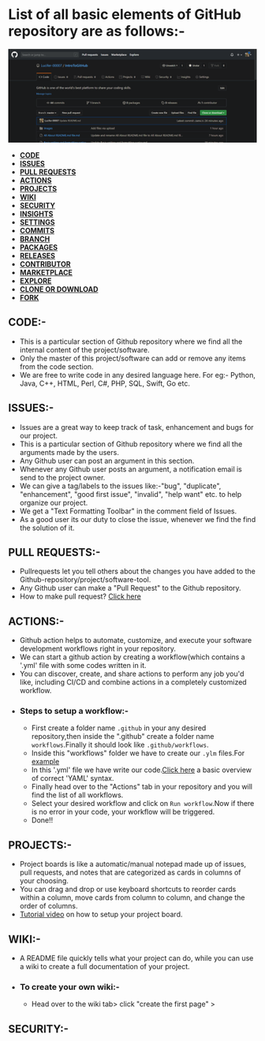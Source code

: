 # List  of  all  basic  elements  of  GitHub  repository  are  as  follows:-
![](Images/Screenshot%20(91).png)
- [**CODE**](#code-)
- [**ISSUES**](#issues-)
- [**PULL REQUESTS**](#pull-requests-)
- [**ACTIONS**](#actions-)
- [**PROJECTS**](#projects-)
- [**WIKI**](#wiki-)
- [**SECURITY**](#security-)
- [**INSIGHTS**](#insights-)
- [**SETTINGS**](#settings-)
- [**COMMITS**](#commits-)
- [**BRANCH**](#branch-)
- [**PACKAGES**](#packages-)
- [**RELEASES**](#releases-)
- [**CONTRIBUTOR**](#contributor-)
- [**MARKETPLACE**](#marketplace-)
- [**EXPLORE**](#explore-)
- [**CLONE OR DOWNLOAD**](#clone-or-download-)
- [**FORK**](#fork-)


## CODE:-
- This is a particular section of Github repository where we find all the internal content of the project/software. 
- Only the master of this project/software can add or remove any items from the code section.
- We are free to write code in any desired language here. For eg:- Python, Java, C++, HTML, Perl, C#, PHP, SQL, Swift, Go etc.


## ISSUES:-
- Issues are a great way to keep track of task, enhancement and bugs for our project.  
- This is a particular section of Github repository where we find all the arguments made by the users.
- Any Github user can post an argument in this section.
- Whenever any Github user posts an argument, a notification email is send to the project owner.
- We can give a tag/labels to the issues like:-"bug", "duplicate", "enhancement", "good first issue", "invalid", "help want" etc. to help organize our project.
- We get a "Text Formatting Toolbar" in the comment field of Issues.           
- As a good user its our duty to close the issue, whenever we find the find the solution of it.


## PULL REQUESTS:-
- Pullrequests let you tell others about the changes you have added to the Github-repository/project/software-tool.
- Any Github user can make a "Pull Request" to the Github repository.
- How to make pull request?  [Click here](https://www.youtube.com/watch?v=e3bjQX9jIBk)


## ACTIONS:-
- Github action helps to automate, customize, and execute your software development workflows right in your repository.
- We can start a github action by creating a workflow(which contains a  '.yml' file with some codes written in it.
- You can discover, create, and share actions to perform any job you'd like, including CI/CD and combine actions in a completely customized workflow.
- ### Steps to setup a workflow:-
  - First create a folder name `.github` in your any desired repository,then inside the ".github" create a folder name `workflows`.Finally it should look like `.github/workflows`.
  - Inside this "workflows" folder we have to create our `.ylm` files.For [example](https://github.com/Lucifer-00007/Lucifer-00007/blob/main/.github/workflows/blog-post-workflow.yml)
  - In this '.yml' file we have write our code.[Click here](https://docs.ansible.com/ansible/latest/reference_appendices/YAMLSyntax.html) a basic overview of correct 'YAML' syntax.
  - Finally head over to the "Actions" tab in your repository and you will find the list of all workflows.
  - Select your desired workflow and click on `Run workflow`.Now if there is no error in your code, your workflow will be triggered.
  - Done!!


## PROJECTS:-
- Project boards is like a automatic/manual notepad made up of issues, pull requests, and notes that are categorized as cards in columns of your choosing. 
- You can drag and drop or use keyboard shortcuts to reorder cards within a column, move cards from column to column, and change the order of columns.
- [Tutorial video](https://youtu.be/ff5cBkPg-bQ) on how to setup your project board.


## WIKI:-
- A README file quickly tells what your project can do, while you can use a wiki to create a full documentation of your project.
- ### To create your own wiki:-
  - Head over to the wiki tab> click "create the first page" >  





## SECURITY:-


